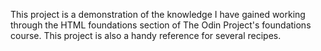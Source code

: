 This project is a demonstration of the knowledge I have gained working through the HTML foundations section of The Odin Project's foundations course. This project is also a handy reference for several recipes.